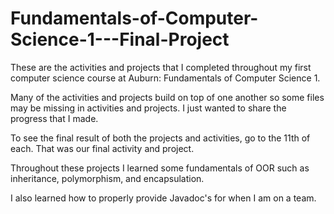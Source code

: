 # Fundamentals-of-Computer-Science-1---Final-Project

These are the activities and projects that I completed throughout my first computer science course at Auburn: Fundamentals of Computer Science 1. 

Many of the activities and projects build on top of one another so some files may be missing in activities and projects. I just wanted to share the progress that I made.

To see the final result of both the projects and activities, go to the 11th of each. That was our final activity and project.

Throughout these projects I learned some fundamentals of OOR such as inheritance, polymorphism, and encapsulation. 

I also learned how to properly provide Javadoc's for when I am on a team. 
